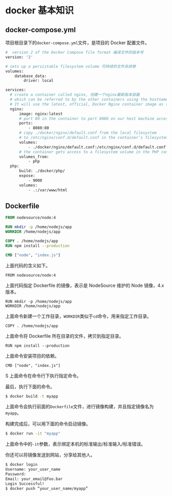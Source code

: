 # docker 基本知识

## docker-compose.yml

项目根目录下的`docker-compose.yml`文件，是项目的 Docker 配置文件。

```bash
#  version 2 of the Docker Compose file format 编译文件的版本号
version: '2'

# sets up a persistable filesystem volume 可持续的文件系统卷
volumes:
    database_data:
        driver: local

services:
  # create a container called nginx, 创建一个nginx最新版本容器
  # which can be referred to by the other containers using the hostname nginx.
  # It will use the latest, official, Docker Nginx container image as the base for the container.
  nginx:
      image: nginx:latest
      # port 80 in the container to port 8080 on our host machine access our application by navigating to http://localhost:8080
      ports:
          - 8080:80
      # copy ./docker/nginx/default.conf from the local filesystem
      # to /etc/nginx/conf.d/default.conf in the container’s filesystem
      volumes:
          - ./docker/nginx/default.conf:/etc/nginx/conf.d/default.conf
      # the container gets access to a filesystem volume in the PHP container
      volumes_from:
          - php
  php:
      build: ./docker/php/
      expose:
          - 9000
      volumes:
          - .:/var/www/html
```

## Dockerfile

```dockerfile
FROM nodesource/node:4

RUN mkdir -p /home/nodejs/app
WORKDIR /home/nodejs/app

COPY . /home/nodejs/app
RUN npm install --production

CMD ["node", "index.js"]
```

上面代码的含义如下。

```
FROM nodesource/node:4
```

上面代码指定 Dockerfile 的镜像，表示是 NodeSource 维护的 Node 镜像，4.x 版本。

```
RUN mkdir -p /home/nodejs/app
WORKDIR /home/nodejs/app
```

上面命令新建一个工作目录，`WORKDIR`类似于`cd`命令，用来指定工作目录。

```
COPY . /home/nodejs/app
```

上面命令将 Dockerfile 所在目录的文件，拷贝到指定目录。

```
RUN npm install --production
```

上面命令安装项目的依赖。

```
CMD ["node", "index.js"]
```

S 上面命令在命令行下执行指定命令。

最后，执行下面的命令。

```bash
$ docker build -t myapp
```

上面命令会执行前面的`Dockerfile`文件，进行镜像构建，并且指定镜像名为`myapp`。

构建完成后，可以用下面的命令启动镜像。

```bash
$ docker run -it "myapp"
```

上面命令中的`-it`参数，表示绑定本机的标准输出/标准输入/标准错误。

你还可以将镜像发送到网站，分享给其他人。

```bash
$ docker login
Username: your_user_name
Password:
Email: your_email@foo.bar
Login Successful!
$ docker push “your_user_name/myapp”
```

